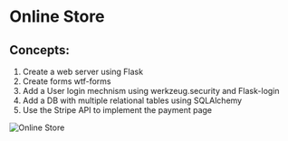 # Online Store

## Concepts:

1. Create a web server using Flask
2. Create forms wtf-forms 
3. Add a User login mechnism using werkzeug.security and Flask-login
4. Add a DB with multiple relational tables using SQLAlchemy 
5. Use the Stripe API to implement the payment page


![Online Store](https://user-images.githubusercontent.com/97305160/223234795-3aade702-ca3e-4152-b700-93163949fe68.gif)
